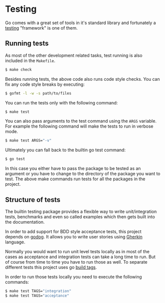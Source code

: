 # Testing

Go comes with a great set of tools in it's standard library and fortunately a [testing](https://golang.org/pkg/testing/)
"framework" is one of them.


## Running tests

As most of the other development related tasks, test running is also included in the `Makefile`.

```bash
$ make check
```

Besides running tests, the above code also runs code style checks. You can fix any code style breaks by executing:

```bash
$ gofmt -l -w -s path/to/files
```

You can run the tests only with the following command:

```bash
$ make test
```

You can also pass arguments to the test command using the `ARGS` variable.
For example the following command will make the tests to run in verbose mode.

```bash
$ make test ARGS="-v"
```

Ultimately you can fall back to the builtin go test command:

```bash
$ go test
```

In this case you either have to pass the package to be tested as an argument or you have to change to the directory of
the package you want to test. The above make commands run tests for all the packages in the project.


## Structure of tests

The builtin testing package provides a flexible way to write unit/integration tests,
benchmarks and even so called examples which then gets built into the documentation.

In order to add support for BDD style acceptance tests, this project depends on
[godog](https://github.com/DATA-DOG/godog). It allows you to write user stories using
[Gherkin](https://github.com/cucumber/cucumber/wiki/Gherkin) language.

Normally you would want to run unit level tests locally as in most of the cases as acceptance and integration
tests can take a long time to run. But of course from time to time you have to run those as well.
To separate different tests this project uses go [build tags](https://golang.org/pkg/go/build/#hdr-Build_Constraints).

In order to run those tests locally you need to execute the following commands:

```bash
$ make test TAGS="integration"
$ make test TAGS="acceptance"
```
